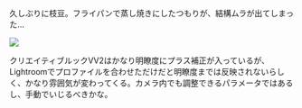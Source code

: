 久しぶりに枝豆。フライパンで蒸し焼きにしたつもりが、結構ムラが出てしまった...

![](https://photos.apkas.net/medium/202410/20241011-184554.webp)

クリエイティブルックVV2はかなり明瞭度にプラス補正が入っているが、Lightroomでプロファイルを合わせただけだと明瞭度までは反映されないらしく、かなり雰囲気が変わってくる。カメラ内でも調整できるパラメータではあるし、手動でいじるべきかな。
